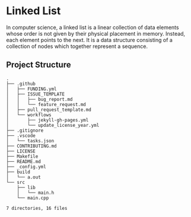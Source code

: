 # Linked List
In computer science, a linked list is a linear collection of data elements whose order is not given by their physical placement in memory. Instead, each element points to the next. It is a data structure consisting of a collection of nodes which together represent a sequence.

## Project Structure
```
.
├── .github
│   ├── FUNDING.yml
│   ├── ISSUE_TEMPLATE
│   │   ├── bug_report.md
│   │   └── feature_request.md
│   ├── pull_request_template.md
│   └── workflows
│       ├── jekyll-gh-pages.yml
│       └── update_license_year.yml
├── .gitignore
├── .vscode
│   └── tasks.json
├── CONTRIBUTING.md
├── LICENSE
├── Makefile
├── README.md
├── _config.yml
├── build
│   └── a.out
└── src
    ├── lib
    │   └── main.h
    └── main.cpp

7 directories, 16 files
```